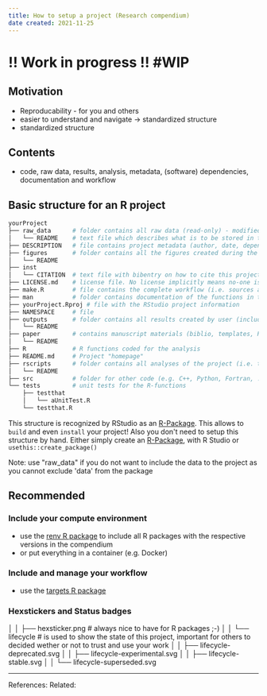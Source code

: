 ```yaml
---
title: How to setup a project (Research compendium)
date created: 2021-11-25
---
```

# !! Work in progress !! #WIP

## Motivation
- Reproducability -  for you and others
- easier to understand and navigate -> standardized structure
- standardized structure

## Contents
- code, raw data, results, analysis, metadata, (software) dependencies, documentation and workflow

## Basic structure for an R project

```bash
yourProject
├── raw_data      # folder contains all raw data (read-only) - modified data is in the outputs/ folder
│   └── README	  # text file which describes what is to be stored in that folder
├── DESCRIPTION   # file contains project metadata (author, date, dependencies, etc.)
├── figures       # folder contains all the figures created during the workflow
│   └── README
├── inst
│   └── CITATION  # text file with bibentry on how to cite this project
├── LICENSE.md	  # license file. No license implicitly means no-one is allowed to re-use your code
├── make.R        # file contains the complete workflow (i.e. sources all scripts from the rscripts folder in the correct order)
├── man           # folder contains documentation of the functions in the R folder
├── yourProject.Rproj # file with the RStudio project information
├── NAMESPACE	  # file 
├── outputs       # folder contains all results created by user (including modified raw data)
│   └── README
├── paper         # contains manuscript materials (biblio, templates, Rmd, etc.)
│   └── README
├── R             # R functions coded for the analysis
├── README.md	  # Project "homepage"
├── rscripts      # folder contains all analyses of the project (i.e. the steps of the workflow)
│   └── README
├── src			  # folder for other code (e.g. C++, Python, Fortran, ...)  
└── tests         # unit tests for the R-functions
    ├── testthat
    │   └── aUnitTest.R
    └── testthat.R
 ```

This structure is recognized by RStudio as an [R-Package](R-Package). This allows to `build` and even `install` your project! Also you don't need to setup this structure by hand. Either simply create an [R-Package](R-Package), with R Studio or `usethis::create_package()`

Note: use "raw_data" if you do not want to include the data to the project as you cannot exclude 'data' from the package 

## Recommended 

### Include your compute environment
- use the [renv R package](Packages/renv%20R%20package.md) to include all R packages with the respective versions in the compendium
- or put everything in a container (e.g. Docker)


### Include and manage your workflow
- use the [targets R package](Packages/targets%20R%20package.md)

### Hexstickers and Status badges
│   │   ├── hexsticker.png # always nice to have for R packages ;-)
│   │   └── lifecycle # is used to show the state of this project, important for others to decided wether or not to trust and use your work
│   │       ├── lifecycle-deprecated.svg
│   │       ├── lifecycle-experimental.svg
│   │       ├── lifecycle-stable.svg
│   │       └── lifecycle-superseded.svg

---
References: 
Related: 
